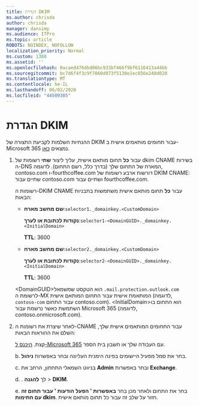 ```yaml
---
title: הגדרת DKIM
ms.author: chrisda
author: chrisda
manager: dansimp
ms.audience: ITPro
ms.topic: article
ROBOTS: NOINDEX, NOFOLLOW
localization_priority: Normal
ms.custom: 1388
ms.assetid: ''
ms.openlocfilehash: 0acaed476dbd06bc933bf466f9bf6116413a44bb
ms.sourcegitcommit: bc7d6f4f3c9f7060d073f5130e1ec856e248d020
ms.translationtype: MT
ms.contentlocale: he-IL
ms.lasthandoff: 06/02/2020
ms.locfileid: "44509385"
---
```

# <a name="setup-dkim"></a>הגדרת DKIM

ההנחיות השלמות לקביעת התצורה של DKIM עבור תחומים מותאמים אישית ב-Microsoft 365 נמצאים [כאן](https://docs.microsoft.com/microsoft-365/security/office-365-security/use-dkim-to-validate-outbound-email#steps-you-need-to-do-to-manually-set-up-dkim).

1. עבור **כל** תחום מותאם אישית, עליך ליצור **שתי** רשומות של dkim CNAME בשירות ה-DNS המארח של התחום שלך (בדרך כלל, רשם התחום). לדוגמה, contoso.com ו-fourthcoffee.com דורשות ארבע רשומות של DKIM CNAME: שתיים עבור contoso.com ושתיים עבור fourthcoffee.com.

   רשומות ה-DKIM CNAME עבור **כל** תחום מותאם אישית משתמשות בתבניות הבאות:

   - **שם מחשב מארח**:`selector1._domainkey.<CustomDomain>`

     **נקודות לכתובת או לערך**:`selector1-<DomainGUID>._domainkey.<InitialDomain>`

     **TTL**: 3600

   - **שם מחשב מארח**:`selector2._domainkey.<CustomDomain>`

     **נקודות לכתובת או לערך**:`selector2-<DomainGUID>._domainkey.<InitialDomain>`

     **TTL**: 3600

   \<DomainGUID\>הוא הטקסט שמשמאל `.mail.protection.outlook.com` לרשומת ה-MX המותאמת אישית עבור התחום המותאם אישית (לדוגמה, `contoso-com` עבור התחום contoso.com). \<InitialDomain\>הוא התחום בו השתמשת כאשר נרשמת עבור Microsoft 365 (לדוגמה, contoso.onmicrosoft.com).

2. לאחר שיצרת את רשומות ה-CNAME עבור התחומים המותאמים אישית שלך, השלם את ההוראות הבאות:

   קצת. [היכנס ל-Microsoft 365](https://support.office.microsoft.com/article/e9eb7d51-5430-4929-91ab-6157c5a050b4) עם העבודה שלך או חשבון בית הספר.

   b. בחר את סמל מפעיל היישומים בפינה הימנית העליונה ובחר באפשרות **ניהול**.

   c. בניווט השמאלי התחתון, הרחב את **Admin** ובחר באפשרות **Exchange**.

   d. . לך **להגנה**  >  **DKIM**.

   e. בחר את התחום ולאחר מכן בחר **באפשרות ' הפעל** **הודעות ' עבור תחום זה עם חתימות dkim**. חזור על שלב זה עבור כל תחום מותאם אישית.

